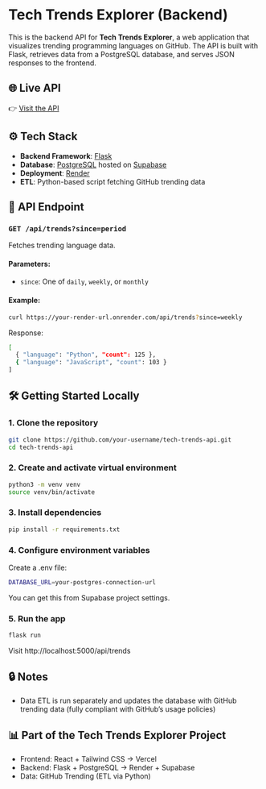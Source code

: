 # Tech Trends Explorer (Backend)

This is the backend API for **Tech Trends Explorer**, a web application that visualizes trending programming languages on GitHub. The API is built with Flask, retrieves data from a PostgreSQL database, and serves JSON responses to the frontend.

## 🌐 Live API

👉 [Visit the API](https://tech-trends-api-dymi.onrender.com/api/trends)

## ⚙️ Tech Stack

- **Backend Framework**: [Flask](https://flask.palletsprojects.com/)
- **Database**: [PostgreSQL](https://www.postgresql.org/) hosted on [Supabase](https://supabase.com/)
- **Deployment**: [Render](https://render.com/)
- **ETL**: Python-based script fetching GitHub trending data

## 📡 API Endpoint

### `GET /api/trends?since=period`

Fetches trending language data.

#### Parameters:

- `since`: One of `daily`, `weekly`, or `monthly`

#### Example:

```bash
curl https://your-render-url.onrender.com/api/trends?since=weekly
```

Response:

```bash
[
  { "language": "Python", "count": 125 },
  { "language": "JavaScript", "count": 103 }
]
```

## 🛠️ Getting Started Locally

### 1. Clone the repository

```bash
git clone https://github.com/your-username/tech-trends-api.git
cd tech-trends-api
```

### 2. Create and activate virtual environment

```bash
python3 -m venv venv
source venv/bin/activate
```

### 3. Install dependencies
```bash
pip install -r requirements.txt
```

### 4. Configure environment variables
Create a .env file:

```bash
DATABASE_URL=your-postgres-connection-url
```

You can get this from Supabase project settings.
### 5. Run the app

```bash
flask run
```

Visit http://localhost:5000/api/trends

## 🔒 Notes

- Data ETL is run separately and updates the database with GitHub trending data (fully compliant with GitHub’s usage policies)

## 📊 Part of the Tech Trends Explorer Project

- Frontend: React + Tailwind CSS → Vercel
- Backend: Flask + PostgreSQL → Render + Supabase
- Data: GitHub Trending (ETL via Python)
